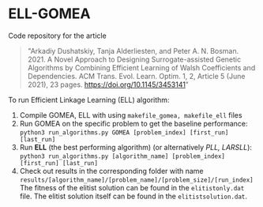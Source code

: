 # ELL-GOMEA
Code repository for the article 
> "Arkadiy Dushatskiy, Tanja Alderliesten, and Peter A. N. Bosman. 2021. A Novel Approach to Designing Surrogate-assisted Genetic Algorithms by Combining Efficient Learning of Walsh Coefficients and Dependencies. ACM Trans. Evol. Learn. Optim. 1, 2, Article 5 (June 2021), 23 pages. https://doi.org/10.1145/3453141"

To run Efficient Linkage Learning (ELL) algorithm:
1. Compile GOMEA, ELL with using  ```makefile_gomea, makefile_ell``` files
2. Run GOMEA on the specific problem to get the baseline performance: ```python3 run_algorithms.py GOMEA [problem_index] [first_run] [last_run]``` 
3. Run **ELL** (the best performing algorithm) (or alternatively *PLL, LARSLL*): ```python3 run_algorithms.py [algorithm_name] [problem_index] [first_run] [last_run]```
4. Check out results in the corresponding folder with name ```results/[algorithm_name]/[problem_name]/[problem_size]/[run_index]``` The fitness of the elitist solution can be found in the ```elitistonly.dat``` file. The elitist solution itself can be found in the ```elitistsolution.dat```.

